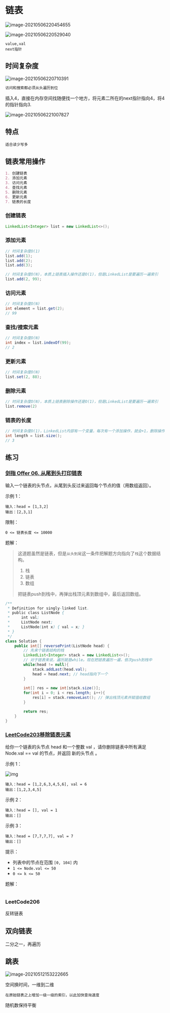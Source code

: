 # 链表

![image-20210506220454655](images/image-20210506220454655.png)

![image-20210506220529040](images/image-20210506220529040.png)

```
value,val
next指针
```

## 时间复杂度

![image-20210506220710391](images/image-20210506220710391.png)

```markdown
访问和搜索都必须从头遍历到位
```

插入4，直接在内存空间找随便找一个地方，将元素二所在的next指针指向4，将4的指针指向3.

![image-20210506221007827](images/image-20210506221007827.png)

## 特点

```
适合读少写多
```





## 链表常用操作

```markdown
1. 创建链表
2. 添加元素
3. 访问元素
4. 查找元素
5. 删除元素
6. 更新元素
7. 链表的长度
```

### 创建链表

```java
LinkedList<Integer> list = new LinkedList<>();
```



### 添加元素

```java
// 时间复杂度O(1)
list.add(1);
list.add(2);
list.add(3);

// 时间复杂度O(N)，本质上链表插入操作还是O(1)，但是LinkedList是要遍历一遍索引
list.add(2, 99);
```



### 访问元素

```java
// 时间复杂度O(N)
int element = list.get(2);
// 99
```



### 查找/搜索元素

```java
// 时间复杂度O(N)
int index = list.indexOf(99);
// 2
```

### 更新元素

```java
// 时间复杂度O(N)
list.set(2, 88);
```



### 删除元素

```java
// 时间复杂度O(N)，本质上链表删除操作还是O(1)，但是LinkedList是要遍历一遍索引
list.remove(2)
```



### 链表的长度

```java
// 时间复杂度O(1)，LinkedList内部有一个变量，每次有一个添加操作，就会+1，删除操作，就会-1。当调用size()方法会直接放回一个结果，因此时间复杂度为O
int length = list.size();
// 3
```



## 练习

### [剑指 Offer 06. 从尾到头打印链表](https://leetcode-cn.com/leetbook/read/illustration-of-algorithm/5dt66m/)

输入一个链表的头节点，从尾到头反过来返回每个节点的值（用数组返回）。

示例 1：

```
输入：head = [1,3,2]
输出：[2,3,1]
```


限制：

`0 <= 链表长度 <= 10000`

题解：

> 这道题虽然是链表，但是`从头到尾`这一条件把解题方向指向了`栈`这个数据结构。
>
> 1. 栈
> 2. 链表
> 3. 数组
>
> 把链表push到栈中，再弹出栈顶元素到数组中，最后返回数组。

```java
/**
 * Definition for singly-linked list.
 * public class ListNode {
 *     int val;
 *     ListNode next;
 *     ListNode(int x) { val = x; }
 * }
 */
class Solution {
    public int[] reversePrint(ListNode head) {
        // 先来个链表结构的栈
        LinkedList<Integer> stack = new LinkedList<>();
        // 对于链表来说，遍历就是while。现在把链表遍历一遍，依次push到栈中
        while(head != null){
            stack.addLast(head.val);
            head = head.next; // head指向下一个
        }
        
        int[] res = new int[stack.size()];
        for(int i = 0; i < res.length; i++){
            res[i] = stack.removeLast(); // 弹出栈顶元素并赋值给数组
        }

        return res;
    }
}
```



### [LeetCode203移除链表元素](https://leetcode-cn.com/problems/remove-linked-list-elements/)

给你一个链表的头节点 head 和一个整数 val ，请你删除链表中所有满足 Node.val == val 的节点，并返回 新的头节点 。

示例 1：

![img](https://assets.leetcode.com/uploads/2021/03/06/removelinked-list.jpg)

```
输入：head = [1,2,6,3,4,5,6], val = 6
输出：[1,2,3,4,5]
```

示例 2：

```
输入：head = [], val = 1
输出：[]
```

示例 3：

```
输入：head = [7,7,7,7], val = 7
输出：[]
```


提示：

- 列表中的节点在范围 `[0, 104]` 内
- `1 <= Node.val <= 50`
- `0 <= k <= 50`

题解：

```java
```





### LeetCode206

反转链表





## 双向链表

二分之一，再遍历

## 跳表

![image-20210512153222665](images/image-20210512153222665.png)

空间换时间，一维到二维

```
在原始链表之上增加一级一级的索引，以此加快查询速度
```

随机数保持平衡

```

```

